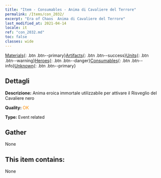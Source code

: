 ```yaml
---
title: "Item - Consumables - Anima di Cavaliere del Terrore"
permalink: /Items/con_2032/
excerpt: "Era of Chaos  Anima di Cavaliere del Terrore"
last_modified_at: 2021-04-14
locale: it
ref: "con_2032.md"
toc: false
classes: wide
---
```

 [Materials](/it/Items/){: .btn .btn--primary}[Artifacts](/it/Items/Artifacts/){: .btn .btn--success}[Units](/it/Items/Units/){: .btn .btn--warning}[Heroes](/it/Items/Heroes/){: .btn .btn--danger}[Consumables](/it/Items/Consumables/){: .btn .btn--info}[Unknown](/it/Items/Unknown/){: .btn .btn--primary}

## Dettagli
 **Descrizione:** Anima eroica immortale utilizzabile per attivare il Risveglio del Cavaliere nero

 **Quality:** <span style="color: #FF8C00">OK</span>

 **Type:** Event related

## Gather

  None

## This item contains:

  None

